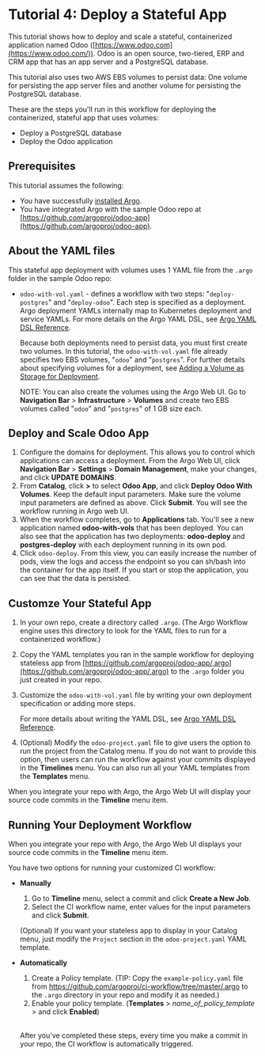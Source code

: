 # Tutorial 4: Deploy a Stateful App

This tutorial shows how to deploy and scale a stateful, containerized application named Odoo ([https://www.odoo.com](https://www.odoo.com/)). Odoo is an open source, two-tiered, ERP and CRM app that has an app server and a PostgreSQL database.

This tutorial also uses two AWS EBS volumes to persist data: One volume for persisting the app server files and another volume for persisting the PostgreSQL database.    

These are the steps you'll run in this workflow for deploying the containerized, stateful app that uses volumes:

* Deploy a PostgreSQL database
* Deploy the Odoo application

## Prerequisites
This tutorial assumes the following:

* You have successfully [installed Argo](https://argoproj.github.io/argo-site/#/get-started/installation).
* You have integrated Argo with the sample Odoo repo at [https://github.com/argoproj/odoo-app](https://github.com/argoproj/odoo-app).

## About the YAML files

This stateful app deployment with volumes uses 1 YAML file from the `.argo` folder in the  sample Odoo repo:

* `odoo-with-vol.yaml` - defines a workflow with two steps: "`deploy-postgres`" and "`deploy-odoo`". Each step is specified as a deployment. Argo deployment YAMLs internally map to Kubernetes deployment and service YAMLs. For more details on the Argo YAML DSL, see [Argo YAML DSL Reference](#/docs;doc=yaml%2Fdsl_reference_intro.md).

  Because both deployments need to persist data, you must first create two volumes. In this tutorial, the `odoo-with-vol.yaml` file already specifies two EBS volumes, "`odoo`" and "`postgres`". For further details about specifying volumes for a deployment, see [Adding a Volume as Storage for Deployment](#/docs;doc=yaml%2Fex_add_volume_deployment.md).

  NOTE: You can also create the volumes using the Argo Web UI. Go to **Navigation Bar** > **Infrastructure** > **Volumes** and create two EBS volumes called "`odoo`" and "`postgres`" of 1 GB size each.

## Deploy and Scale Odoo App

1. Configure the domains for deployment. This allows you to control which applications can access a deployment. From the Argo Web UI, click **Navigation Bar** > **Settings** > **Domain Management**, make your changes, and click **UPDATE DOMAINS**.
2. From **Catalog**, click **>** to select **Odoo App**, and click **Deploy Odoo With Volumes**. Keep the default input parameters. Make sure the volume input parameters are defined as above. Click **Submit**. You will see the workflow running in Argo web UI.
3. When the workflow completes, go to **Applications** tab. You'll see a new application named **odoo-with-vols** that has been deployed.
You can also see that the application has two deployments: **odoo-deploy** and **postgres-deploy** with each deployment running in its own pod.
4.  Click `odoo-deploy`. From this view, you can easily increase the number of pods, view the logs and access the endpoint so you can sh/bash into the container for the app itself.
If you start or stop the application, you can see that the data is persisted.

## Customze Your Stateful App

1. In your own repo, create a directory called `.argo`. (The Argo Workflow engine uses this directory to look for the YAML files to run for a containerized workflow.)
1. Copy the YAML templates you ran in the sample workflow for deploying stateless app from [https://github.com/argoproj/odoo-app/,argo](https://github.com/argoproj/odoo-app/,argo) to the `.argo` folder you just created in your repo.
1. Customize the `odoo-with-vol.yaml` file by writing your own deployment specification or adding more steps.

	For more details about writing the YAML DSL, see [Argo YAML DSL Reference](#/docs;doc=yaml%2Fdsl_reference_intro.md).

4.  (Optional) Modify the `odoo-project.yaml` file to give users the option to run the project from the Catalog menu. If you do not want to provide this option, then users can run the workflow against your commits displayed in the **Timelines** menu. You can also run all your YAML templates from the **Templates** menu.

When you integrate your repo with Argo, the Argo Web UI will display your source code commits in the **Timeline** menu item.

## Running Your Deployment Workflow

When you integrate your repo with Argo, the Argo Web UI displays your source code commits in the **Timeline** menu item.

You have two options for running your customized CI workflow:

 * **Manually**
	1. Go to **Timeline** menu, select a commit and click **Create a New Job**.
	1. Select the CI workflow name, enter values for the input parameters and click **Submit**.  

   (Optional)  If you want your stateless app to display in your Catalog menu, just modify the `Project` section in the `odoo-project.yaml` YAML template.


 * **Automatically**
	1. Create a Policy template. (TIP: Copy the `example-policy.yaml` file from https://github.com/argoproj/ci-workflow/tree/master/.argo to the `.argo` directory in your repo and modify it as needed.)
	1. Enable your policy template. (**Templates** > *name_of_policy_template* > and click **Enabled**)  
   <br/>

   After you've completed these steps, every time you make a commit in your repo, the CI workflow is automatically triggered.

<!-- [Tutorial 1: Create CI Workflow](#/docs;doc=yaml%2Fargo_tutorial_1_create_ci_workflow.md).-->
